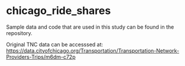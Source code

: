 # chicago_ride_shares

Sample data and code that are used in this study can be found in the repository.

Original TNC data can be accesssed at: https://data.cityofchicago.org/Transportation/Transportation-Network-Providers-Trips/m6dm-c72p
